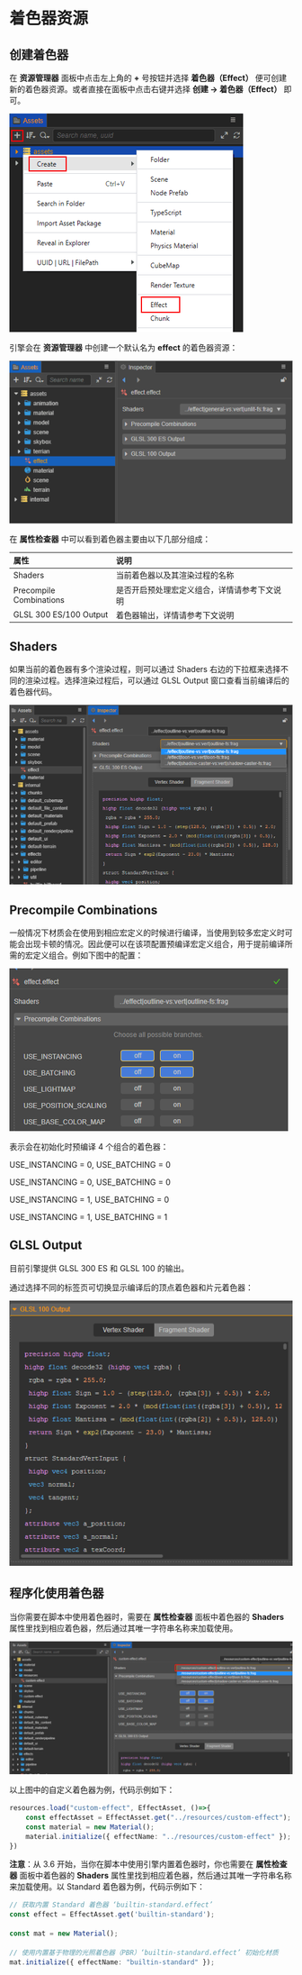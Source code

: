 # 着色器资源

## 创建着色器

在 **资源管理器** 面板中点击左上角的 **+** 号按钮并选择 **着色器（Effect）** 便可创建新的着色器资源。或者直接在面板中点击右键并选择 **创建 -> 着色器（Effect）** 即可。

![1](img/create-effect.png)

引擎会在 **资源管理器** 中创建一个默认名为 **effect** 的着色器资源：

![image](img/new-effect.png)

在 **属性检查器** 中可以看到着色器主要由以下几部分组成：

|属性|说明|
| :-- | :-- |
|Shaders | 当前着色器以及其渲染过程的名称
| Precompile Combinations | 是否开启预处理宏定义组合，详情请参考下文说明
| GLSL 300 ES/100 Output | 着色器输出，详情请参考下文说明

## Shaders

如果当前的着色器有多个渲染过程，则可以通过 Shaders 右边的下拉框来选择不同的渲染过程。选择渲染过程后，可以通过 GLSL Output 窗口查看当前编译后的着色器代码。

![渲染过程](img/effect-pass.png)

## Precompile Combinations

一般情况下材质会在使用到相应宏定义的时候进行编译，当使用到较多宏定义时可能会出现卡顿的情况。因此便可以在该项配置预编译宏定义组合，用于提前编译所需的宏定义组合。例如下图中的配置：

![image](./img/precompile.png)

表示会在初始化时预编译 4 个组合的着色器：

USE_INSTANCING = 0, USE_BATCHING = 0

USE_INSTANCING = 0, USE_BATCHING = 0

USE_INSTANCING = 1, USE_BATCHING = 0

USE_INSTANCING = 1, USE_BATCHING = 1

## GLSL Output

目前引擎提供 GLSL 300 ES 和 GLSL 100 的输出。

通过选择不同的标签页可切换显示编译后的顶点着色器和片元着色器：

![vs-fs-switc](img/change-vs-fs.png)

## 程序化使用着色器

当你需要在脚本中使用着色器时，需要在 **属性检查器** 面板中着色器的 **Shaders** 属性里找到相应着色器，然后通过其唯一字符串名称来加载使用。

![img](img/load-custom-effect.png)

以上图中的自定义着色器为例，代码示例如下：

```ts
resources.load("custom-effect", EffectAsset, ()=>{
    const effectAsset = EffectAsset.get("../resources/custom-effect");
    const material = new Material();
    material.initialize({ effectName: "../resources/custom-effect" });
})        
```

**注意**：从 3.6 开始，当你在脚本中使用引擎内置着色器时，你也需要在 **属性检查器** 面板中着色器的 **Shaders** 属性里找到相应着色器，然后通过其唯一字符串名称来加载使用。以 Standard 着色器为例，代码示例如下：

```ts
// 获取内置 Standard 着色器 ‘builtin-standard.effect’
const effect = EffectAsset.get('builtin-standard');

const mat = new Material();

// 使用内置基于物理的光照着色器（PBR）‘builtin-standard.effect’ 初始化材质
mat.initialize({ effectName: "builtin-standard" });
```
